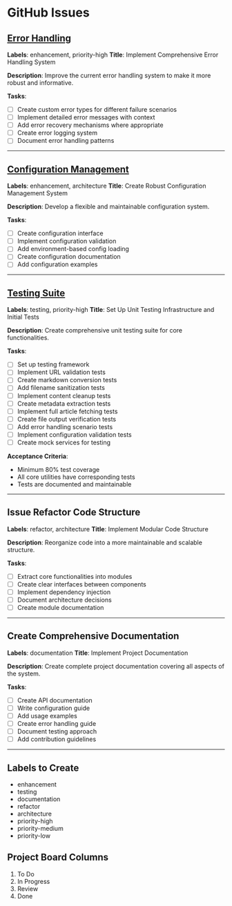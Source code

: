 # GitHub Issues

## [Error Handling](https://github.com/mpazaryna/codex/issues/1)

**Labels**: enhancement, priority-high
**Title**: Implement Comprehensive Error Handling System

**Description**:
Improve the current error handling system to make it more robust and informative.

**Tasks**:

- [ ] Create custom error types for different failure scenarios
- [ ] Implement detailed error messages with context
- [ ] Add error recovery mechanisms where appropriate
- [ ] Create error logging system
- [ ] Document error handling patterns

---

## [Configuration Management](https://github.com/mpazaryna/codex/issues/2)

**Labels**: enhancement, architecture
**Title**: Create Robust Configuration Management System

**Description**:
Develop a flexible and maintainable configuration system.

**Tasks**:

- [ ] Create configuration interface
- [ ] Implement configuration validation
- [ ] Add environment-based config loading
- [ ] Create configuration documentation
- [ ] Add configuration examples

---

## [Testing Suite](https://github.com/mpazaryna/codex/issues/3)

**Labels**: testing, priority-high
**Title**: Set Up Unit Testing Infrastructure and Initial Tests

**Description**:
Create comprehensive unit testing suite for core functionalities.

**Tasks**:

- [ ] Set up testing framework
- [ ] Implement URL validation tests
- [ ] Create markdown conversion tests
- [ ] Add filename sanitization tests
- [ ] Implement content cleanup tests
- [ ] Create metadata extraction tests
- [ ] Implement full article fetching tests
- [ ] Create file output verification tests
- [ ] Add error handling scenario tests
- [ ] Implement configuration validation tests
- [ ] Create mock services for testing

**Acceptance Criteria**:

- Minimum 80% test coverage
- All core utilities have corresponding tests
- Tests are documented and maintainable

---

## Issue Refactor Code Structure

**Labels**: refactor, architecture
**Title**: Implement Modular Code Structure

**Description**:
Reorganize code into a more maintainable and scalable structure.

**Tasks**:

- [ ] Extract core functionalities into modules
- [ ] Create clear interfaces between components
- [ ] Implement dependency injection
- [ ] Document architecture decisions
- [ ] Create module documentation

---

## Create Comprehensive Documentation

**Labels**: documentation
**Title**: Implement Project Documentation

**Description**:
Create complete project documentation covering all aspects of the system.

**Tasks**:

- [ ] Create API documentation
- [ ] Write configuration guide
- [ ] Add usage examples
- [ ] Create error handling guide
- [ ] Document testing approach
- [ ] Add contribution guidelines

---

## Labels to Create

- enhancement
- testing
- documentation
- refactor
- architecture
- priority-high
- priority-medium
- priority-low

## Project Board Columns

1. To Do
2. In Progress
3. Review
4. Done
